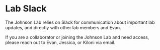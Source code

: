 # Lab Slack

The Johnson Lab relies on Slack for communication about important lab updates,
and directly with other lab members and Evan.

If you are a collaborator or joining the Johnson Lab and need access, please
reach out to Evan, Jessica, or Kiloni via email.
